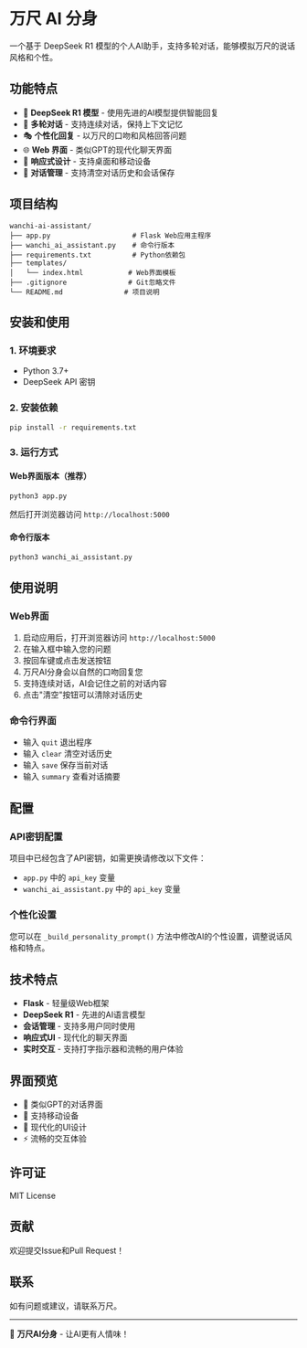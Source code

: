 # 万尺 AI 分身

一个基于 DeepSeek R1 模型的个人AI助手，支持多轮对话，能够模拟万尺的说话风格和个性。

## 功能特点

- 🤖 **DeepSeek R1 模型** - 使用先进的AI模型提供智能回复
- 💬 **多轮对话** - 支持连续对话，保持上下文记忆
- 🎭 **个性化回复** - 以万尺的口吻和风格回答问题
- 🌐 **Web 界面** - 类似GPT的现代化聊天界面
- 📱 **响应式设计** - 支持桌面和移动设备
- 💾 **对话管理** - 支持清空对话历史和会话保存

## 项目结构

```
wanchi-ai-assistant/
├── app.py                    # Flask Web应用主程序
├── wanchi_ai_assistant.py    # 命令行版本
├── requirements.txt          # Python依赖包
├── templates/
│   └── index.html           # Web界面模板
├── .gitignore               # Git忽略文件
└── README.md               # 项目说明
```

## 安装和使用

### 1. 环境要求

- Python 3.7+
- DeepSeek API 密钥

### 2. 安装依赖

```bash
pip install -r requirements.txt
```

### 3. 运行方式

#### Web界面版本（推荐）

```bash
python3 app.py
```

然后打开浏览器访问 `http://localhost:5000`

#### 命令行版本

```bash
python3 wanchi_ai_assistant.py
```

## 使用说明

### Web界面

1. 启动应用后，打开浏览器访问 `http://localhost:5000`
2. 在输入框中输入您的问题
3. 按回车键或点击发送按钮
4. 万尺AI分身会以自然的口吻回复您
5. 支持连续对话，AI会记住之前的对话内容
6. 点击"清空"按钮可以清除对话历史

### 命令行界面

- 输入 `quit` 退出程序
- 输入 `clear` 清空对话历史
- 输入 `save` 保存当前对话
- 输入 `summary` 查看对话摘要

## 配置

### API密钥配置

项目中已经包含了API密钥，如需更换请修改以下文件：

- `app.py` 中的 `api_key` 变量
- `wanchi_ai_assistant.py` 中的 `api_key` 变量

### 个性化设置

您可以在 `_build_personality_prompt()` 方法中修改AI的个性设置，调整说话风格和特点。

## 技术特点

- **Flask** - 轻量级Web框架
- **DeepSeek R1** - 先进的AI语言模型
- **会话管理** - 支持多用户同时使用
- **响应式UI** - 现代化的聊天界面
- **实时交互** - 支持打字指示器和流畅的用户体验

## 界面预览

- 💬 类似GPT的对话界面
- 📱 支持移动设备
- 🎨 现代化的UI设计
- ⚡ 流畅的交互体验

## 许可证

MIT License

## 贡献

欢迎提交Issue和Pull Request！

## 联系

如有问题或建议，请联系万尺。

---

🤖 **万尺AI分身** - 让AI更有人情味！